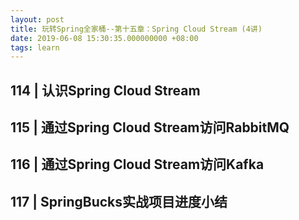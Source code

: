 ```yaml
---
layout: post
title: 玩转Spring全家桶--第十五章：Spring Cloud Stream (4讲)
date: 2019-06-08 15:30:35.000000000 +08:00
tags: learn
---
```


## 114 | 认识Spring Cloud Stream
## 115 | 通过Spring Cloud Stream访问RabbitMQ
## 116 | 通过Spring Cloud Stream访问Kafka
## 117 | SpringBucks实战项目进度小结
